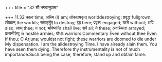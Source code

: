 +++
title = "32 श्री भगवानुवाच"

+++
11.32 कालः time; अस्मि (I) am; लोकक्षयकृत् worlddestroying; प्रवृद्धः
fullgrown; लोकान् the worlds; समाहर्तुम् to destroy; इह here; प्रवृत्तः
engaged; ऋते without; अपि also; त्वाम् thee; न not; भविष्यन्ति shall
live; सर्वे all; ये these; अवस्थिताः arrayed; प्रत्यनीकेषु in hostile
armies; योधाः warriors.Commentary Even without thee Even if thou; O
Arjuna; wouldst not fight; these warriors are doomed to die under My
dispensation. I am the alldestroying Time. I have already slain them.
You have seen them dying. Therefore thy instrumentality is not of much
importance.Such being the case; therefore; stand up and obtain fame.
